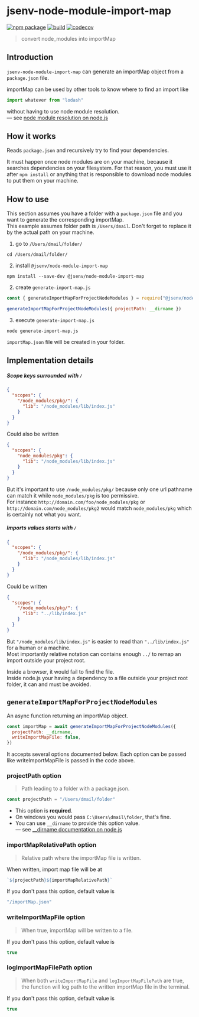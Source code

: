 # jsenv-node-module-import-map

[![npm package](https://img.shields.io/npm/v/@jsenv/node-module-import-map.svg)](https://www.npmjs.com/package/@jsenv/node-module-import-map)
[![build](https://travis-ci.com/jsenv/jsenv-node-module-import-map.svg?branch=master)](http://travis-ci.com/jsenv/jsenv-node-module-import-map)
[![codecov](https://codecov.io/gh/jsenv/jsenv-node-module-import-map/branch/master/graph/badge.svg)](https://codecov.io/gh/jsenv/jsenv-node-module-import-map)

> convert node_modules into importMap

## Introduction

`jsenv-node-module-import-map` can generate an importMap object from a `package.json` file.<br />

importMap can be used by other tools to know where to find an import like

```js
import whatever from "lodash"
```

without having to use node module resolution.<br />
— see [node module resolution on node.js](https://nodejs.org/api/modules.html#modules_all_together)

## How it works

Reads `package.json` and recursively try to find your dependencies.<br />

It must happen once node modules are on your machine, because it searches dependencies on your filesystem. For that reason, you must use it after `npm install` or anything that is responsible to download node modules to put them on your machine.<br />

## How to use

This section assumes you have a folder with a `package.json` file and you want to generate the corresponding importMap.<br />
This example assumes folder path is `/Users/dmail`. Don't forget to replace it by the actual path on your machine.

1. go to `/Users/dmail/folder/`

```shell
cd /Users/dmail/folder/
```

2. install `@jsenv/node-module-import-map`

```shell
npm install --save-dev @jsenv/node-module-import-map
```

2. create `generate-import-map.js`

```js
const { generateImportMapForProjectNodeModules } = require("@jsenv/node-module-import-map")

generateImportMapForProjectNodeModules({ projectPath: __dirname })
```

3. execute `generate-import-map.js`

```shell
node generate-import-map.js
```

`importMap.json` file will be created in your folder.<br />

## Implementation details

##### Scope keys surrounded with `/`

```json
{
  "scopes": {
    "/node_modules/pkg/": {
      "lib": "/node_modules/lib/index.js"
    }
  }
}
```

Could also be written

```json
{
  "scopes": {
    "node_modules/pkg": {
      "lib": "/node_modules/lib/index.js"
    }
  }
}
```

But it's important to use `/node_modules/pkg/` because only one url pathname can match it while `node_modules/pkg` is too permissive.<br />
For instance `http://domain.com/foo/node_modules/pkg` or `http://domain.com/node_modules/pkg2` would match `node_modules/pkg` which is certainly not what you want.

##### Imports values starts with `/`

```json
{
  "scopes": {
    "/node_modules/pkg/": {
      "lib": "/node_modules/lib/index.js"
    }
  }
}
```

Could be written

```json
{
  "scopes": {
    "/node_modules/pkg/": {
      "lib": "../lib/index.js"
    }
  }
}
```

But `"/node_modules/lib/index.js"` is easier to read than `"../lib/index.js"` for a human or a machine.<br/>
Most importantly relative notation can contains enough `../` to remap an import outside your project root.<br />

Inside a browser, it would fail to find the file.<br />
Inside node.js your having a dependency to a file outside your project root folder, it can and must be avoided.

## `generateImportMapForProjectNodeModules`

An async function returning an importMap object.

```js
const importMap = await generateImportMapForProjectNodeModules({
  projectPath: __dirname,
  writeImportMapFile: false,
})
```

It accepts several options documented below. Each option can be passed like writeImportMapFile is passed in the code above.

### projectPath option

> Path leading to a folder with a package.json.

```js
const projectPath = "/Users/dmail/folder"
```

- This option is **required**.
- On windows you would pass `C:\Users\dmail\folder`, that's fine.
- You can use `__dirname` to provide this option value.<br />
  — see [\_\_dirname documentation on node.js](https://nodejs.org/docs/latest/api/modules.html#modules_dirname)

### importMapRelativePath option

> Relative path where the importMap file is written.

When written, import map file will be at

<!-- prettier-ignore -->
```js
`${projectPath}${importMapRelativePath}`
```

If you don't pass this option, default value is

```js
"/importMap.json"
```

### writeImportMapFile option

> When true, importMap will be written to a file.

If you don't pass this option, default value is

```js
true
```

### logImportMapFilePath option

> When both `writeImportMapFile` and `logImportMapFilePath` are true, the function will log path to the written importMap file in the terminal.

If you don't pass this option, default value is

```js
true
```
